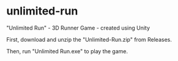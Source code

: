 # unlimited-run
"Unlimited Run" - 3D Runner Game - created using Unity

First, download and unzip the "Unlimited-Run.zip" from Releases.

Then, run "Unlimited Run.exe" to play the game.
